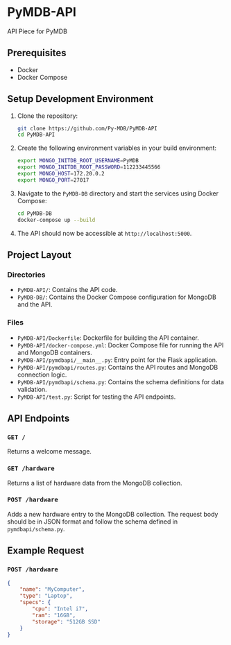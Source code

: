 # PyMDB-API

API Piece for PyMDB

## Prerequisites

- Docker
- Docker Compose

## Setup Development Environment

1. Clone the repository:

    ```sh
    git clone https://github.com/Py-MDB/PyMDB-API
    cd PyMDB-API
    ```

2. Create the following environment variables in your build environment:

    ```sh
    export MONGO_INITDB_ROOT_USERNAME=PyMDB
    export MONGO_INITDB_ROOT_PASSWORD=112233445566
    export MONGO_HOST=172.20.0.2
    export MONGO_PORT=27017
    ```

3. Navigate to the `PyMDB-DB` directory and start the services using Docker Compose:

    ```sh
    cd PyMDB-DB
    docker-compose up --build
    ```

4. The API should now be accessible at `http://localhost:5000`.

## Project Layout

### Directories

- `PyMDB-API/`: Contains the API code.
- `PyMDB-DB/`: Contains the Docker Compose configuration for MongoDB and the API.

### Files

- `PyMDB-API/Dockerfile`: Dockerfile for building the API container.
- `PyMDB-API/docker-compose.yml`: Docker Compose file for running the API and MongoDB containers.
- `PyMDB-API/pymdbapi/__main__.py`: Entry point for the Flask application.
- `PyMDB-API/pymdbapi/routes.py`: Contains the API routes and MongoDB connection logic.
- `PyMDB-API/pymdbapi/schema.py`: Contains the schema definitions for data validation.
- `PyMDB-API/test.py`: Script for testing the API endpoints.

## API Endpoints

### `GET /`

Returns a welcome message.

### `GET /hardware`

Returns a list of hardware data from the MongoDB collection.

### `POST /hardware`

Adds a new hardware entry to the MongoDB collection. The request body should be in JSON format and follow the schema defined in `pymdbapi/schema.py`.

## Example Request

### `POST /hardware`

```json
{
    "name": "MyComputer",
    "type": "Laptop",
    "specs": {
        "cpu": "Intel i7",
        "ram": "16GB",
        "storage": "512GB SSD"
    }
}
```
